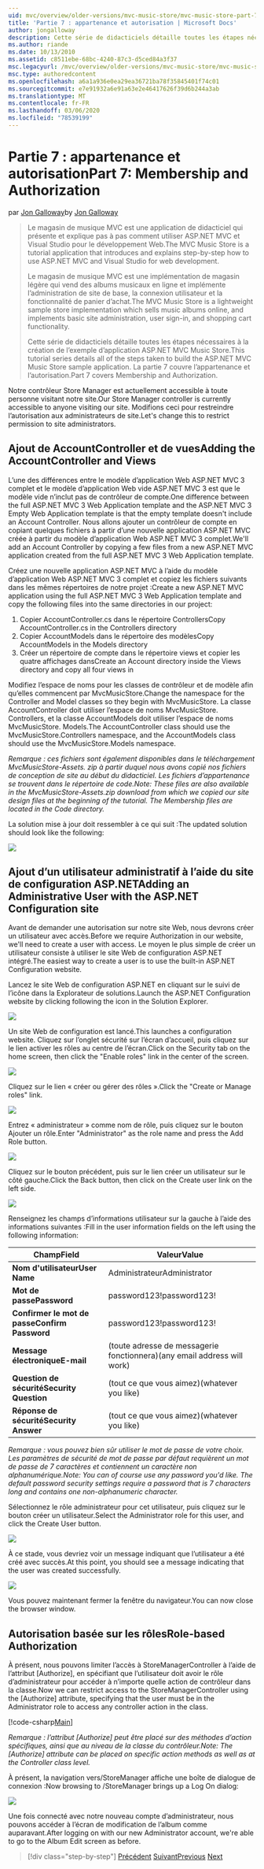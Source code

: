 ```yaml
---
uid: mvc/overview/older-versions/mvc-music-store/mvc-music-store-part-7
title: 'Partie 7 : appartenance et autorisation | Microsoft Docs'
author: jongalloway
description: Cette série de didacticiels détaille toutes les étapes nécessaires à la création de l’exemple d’application ASP.NET MVC Music Store. La partie 7 couvre l’appartenance et l’autorisation.
ms.author: riande
ms.date: 10/13/2010
ms.assetid: c8511ebe-68bc-4240-87c3-d5ced84a3f37
msc.legacyurl: /mvc/overview/older-versions/mvc-music-store/mvc-music-store-part-7
msc.type: authoredcontent
ms.openlocfilehash: a6a1a936e0ea29ea36721ba78f35845401f74c01
ms.sourcegitcommit: e7e91932a6e91a63e2e46417626f39d6b244a3ab
ms.translationtype: MT
ms.contentlocale: fr-FR
ms.lasthandoff: 03/06/2020
ms.locfileid: "78539199"
---
```

# <a name="part-7-membership-and-authorization"></a><span data-ttu-id="2a370-104">Partie 7 : appartenance et autorisation</span><span class="sxs-lookup"><span data-stu-id="2a370-104">Part 7: Membership and Authorization</span></span>

<span data-ttu-id="2a370-105">par [Jon Galloway](https://github.com/jongalloway)</span><span class="sxs-lookup"><span data-stu-id="2a370-105">by [Jon Galloway](https://github.com/jongalloway)</span></span>

> <span data-ttu-id="2a370-106">Le magasin de musique MVC est une application de didacticiel qui présente et explique pas à pas comment utiliser ASP.NET MVC et Visual Studio pour le développement Web.</span><span class="sxs-lookup"><span data-stu-id="2a370-106">The MVC Music Store is a tutorial application that introduces and explains step-by-step how to use ASP.NET MVC and Visual Studio for web development.</span></span>  
>   
> <span data-ttu-id="2a370-107">Le magasin de musique MVC est une implémentation de magasin légère qui vend des albums musicaux en ligne et implémente l’administration de site de base, la connexion utilisateur et la fonctionnalité de panier d’achat.</span><span class="sxs-lookup"><span data-stu-id="2a370-107">The MVC Music Store is a lightweight sample store implementation which sells music albums online, and implements basic site administration, user sign-in, and shopping cart functionality.</span></span>  
>   
> <span data-ttu-id="2a370-108">Cette série de didacticiels détaille toutes les étapes nécessaires à la création de l’exemple d’application ASP.NET MVC Music Store.</span><span class="sxs-lookup"><span data-stu-id="2a370-108">This tutorial series details all of the steps taken to build the ASP.NET MVC Music Store sample application.</span></span> <span data-ttu-id="2a370-109">La partie 7 couvre l’appartenance et l’autorisation.</span><span class="sxs-lookup"><span data-stu-id="2a370-109">Part 7 covers Membership and Authorization.</span></span>

<span data-ttu-id="2a370-110">Notre contrôleur Store Manager est actuellement accessible à toute personne visitant notre site.</span><span class="sxs-lookup"><span data-stu-id="2a370-110">Our Store Manager controller is currently accessible to anyone visiting our site.</span></span> <span data-ttu-id="2a370-111">Modifions ceci pour restreindre l’autorisation aux administrateurs de site.</span><span class="sxs-lookup"><span data-stu-id="2a370-111">Let's change this to restrict permission to site administrators.</span></span>

## <a name="adding-the-accountcontroller-and-views"></a><span data-ttu-id="2a370-112">Ajout de AccountController et de vues</span><span class="sxs-lookup"><span data-stu-id="2a370-112">Adding the AccountController and Views</span></span>

<span data-ttu-id="2a370-113">L’une des différences entre le modèle d’application Web ASP.NET MVC 3 complet et le modèle d’application Web vide ASP.NET MVC 3 est que le modèle vide n’inclut pas de contrôleur de compte.</span><span class="sxs-lookup"><span data-stu-id="2a370-113">One difference between the full ASP.NET MVC 3 Web Application template and the ASP.NET MVC 3 Empty Web Application template is that the empty template doesn't include an Account Controller.</span></span> <span data-ttu-id="2a370-114">Nous allons ajouter un contrôleur de compte en copiant quelques fichiers à partir d’une nouvelle application ASP.NET MVC créée à partir du modèle d’application Web ASP.NET MVC 3 complet.</span><span class="sxs-lookup"><span data-stu-id="2a370-114">We'll add an Account Controller by copying a few files from a new ASP.NET MVC application created from the full ASP.NET MVC 3 Web Application template.</span></span>

<span data-ttu-id="2a370-115">Créez une nouvelle application ASP.NET MVC à l’aide du modèle d’application Web ASP.NET MVC 3 complet et copiez les fichiers suivants dans les mêmes répertoires de notre projet :</span><span class="sxs-lookup"><span data-stu-id="2a370-115">Create a new ASP.NET MVC application using the full ASP.NET MVC 3 Web Application template and copy the following files into the same directories in our project:</span></span>

1. <span data-ttu-id="2a370-116">Copier AccountController.cs dans le répertoire Controllers</span><span class="sxs-lookup"><span data-stu-id="2a370-116">Copy AccountController.cs in the Controllers directory</span></span>
2. <span data-ttu-id="2a370-117">Copier AccountModels dans le répertoire des modèles</span><span class="sxs-lookup"><span data-stu-id="2a370-117">Copy AccountModels in the Models directory</span></span>
3. <span data-ttu-id="2a370-118">Créer un répertoire de compte dans le répertoire views et copier les quatre affichages dans</span><span class="sxs-lookup"><span data-stu-id="2a370-118">Create an Account directory inside the Views directory and copy all four views in</span></span>

<span data-ttu-id="2a370-119">Modifiez l’espace de noms pour les classes de contrôleur et de modèle afin qu’elles commencent par MvcMusicStore.</span><span class="sxs-lookup"><span data-stu-id="2a370-119">Change the namespace for the Controller and Model classes so they begin with MvcMusicStore.</span></span> <span data-ttu-id="2a370-120">La classe AccountController doit utiliser l’espace de noms MvcMusicStore. Controllers, et la classe AccountModels doit utiliser l’espace de noms MvcMusicStore. Models.</span><span class="sxs-lookup"><span data-stu-id="2a370-120">The AccountController class should use the MvcMusicStore.Controllers namespace, and the AccountModels class should use the MvcMusicStore.Models namespace.</span></span>

<span data-ttu-id="2a370-121">*Remarque : ces fichiers sont également disponibles dans le téléchargement MvcMusicStore-Assets. zip à partir duquel nous avons copié nos fichiers de conception de site au début du didacticiel. Les fichiers d’appartenance se trouvent dans le répertoire de code.*</span><span class="sxs-lookup"><span data-stu-id="2a370-121">*Note: These files are also available in the MvcMusicStore-Assets.zip download from which we copied our site design files at the beginning of the tutorial. The Membership files are located in the Code directory.*</span></span>

<span data-ttu-id="2a370-122">La solution mise à jour doit ressembler à ce qui suit :</span><span class="sxs-lookup"><span data-stu-id="2a370-122">The updated solution should look like the following:</span></span>

![](mvc-music-store-part-7/_static/image1.png)

## <a name="adding-an-administrative-user-with-the-aspnet-configuration-site"></a><span data-ttu-id="2a370-123">Ajout d’un utilisateur administratif à l’aide du site de configuration ASP.NET</span><span class="sxs-lookup"><span data-stu-id="2a370-123">Adding an Administrative User with the ASP.NET Configuration site</span></span>

<span data-ttu-id="2a370-124">Avant de demander une autorisation sur notre site Web, nous devrons créer un utilisateur avec accès.</span><span class="sxs-lookup"><span data-stu-id="2a370-124">Before we require Authorization in our website, we'll need to create a user with access.</span></span> <span data-ttu-id="2a370-125">Le moyen le plus simple de créer un utilisateur consiste à utiliser le site Web de configuration ASP.NET intégré.</span><span class="sxs-lookup"><span data-stu-id="2a370-125">The easiest way to create a user is to use the built-in ASP.NET Configuration website.</span></span>

<span data-ttu-id="2a370-126">Lancez le site Web de configuration ASP.NET en cliquant sur le suivi de l’icône dans la Explorateur de solutions.</span><span class="sxs-lookup"><span data-stu-id="2a370-126">Launch the ASP.NET Configuration website by clicking following the icon in the Solution Explorer.</span></span>

![](mvc-music-store-part-7/_static/image2.png)

<span data-ttu-id="2a370-127">Un site Web de configuration est lancé.</span><span class="sxs-lookup"><span data-stu-id="2a370-127">This launches a configuration website.</span></span> <span data-ttu-id="2a370-128">Cliquez sur l’onglet sécurité sur l’écran d’accueil, puis cliquez sur le lien activer les rôles au centre de l’écran.</span><span class="sxs-lookup"><span data-stu-id="2a370-128">Click on the Security tab on the home screen, then click the "Enable roles" link in the center of the screen.</span></span>

![](mvc-music-store-part-7/_static/image3.png)

<span data-ttu-id="2a370-129">Cliquez sur le lien « créer ou gérer des rôles ».</span><span class="sxs-lookup"><span data-stu-id="2a370-129">Click the "Create or Manage roles" link.</span></span>

![](mvc-music-store-part-7/_static/image4.png)

<span data-ttu-id="2a370-130">Entrez « administrateur » comme nom de rôle, puis cliquez sur le bouton Ajouter un rôle.</span><span class="sxs-lookup"><span data-stu-id="2a370-130">Enter "Administrator" as the role name and press the Add Role button.</span></span>

![](mvc-music-store-part-7/_static/image5.png)

<span data-ttu-id="2a370-131">Cliquez sur le bouton précédent, puis sur le lien créer un utilisateur sur le côté gauche.</span><span class="sxs-lookup"><span data-stu-id="2a370-131">Click the Back button, then click on the Create user link on the left side.</span></span>

![](mvc-music-store-part-7/_static/image6.png)

<span data-ttu-id="2a370-132">Renseignez les champs d’informations utilisateur sur la gauche à l’aide des informations suivantes :</span><span class="sxs-lookup"><span data-stu-id="2a370-132">Fill in the user information fields on the left using the following information:</span></span>

| <span data-ttu-id="2a370-133">**Champ**</span><span class="sxs-lookup"><span data-stu-id="2a370-133">**Field**</span></span> | <span data-ttu-id="2a370-134">**Valeur**</span><span class="sxs-lookup"><span data-stu-id="2a370-134">**Value**</span></span> |
| --- | --- |
| <span data-ttu-id="2a370-135">**Nom d'utilisateur**</span><span class="sxs-lookup"><span data-stu-id="2a370-135">**User Name**</span></span> | <span data-ttu-id="2a370-136">Administrateur</span><span class="sxs-lookup"><span data-stu-id="2a370-136">Administrator</span></span> |
| <span data-ttu-id="2a370-137">**Mot de passe**</span><span class="sxs-lookup"><span data-stu-id="2a370-137">**Password**</span></span> | <span data-ttu-id="2a370-138">password123!</span><span class="sxs-lookup"><span data-stu-id="2a370-138">password123!</span></span> |
| <span data-ttu-id="2a370-139">**Confirmer le mot de passe**</span><span class="sxs-lookup"><span data-stu-id="2a370-139">**Confirm Password**</span></span> | <span data-ttu-id="2a370-140">password123!</span><span class="sxs-lookup"><span data-stu-id="2a370-140">password123!</span></span> |
| <span data-ttu-id="2a370-141">**Message électronique**</span><span class="sxs-lookup"><span data-stu-id="2a370-141">**E-mail**</span></span> | <span data-ttu-id="2a370-142">(toute adresse de messagerie fonctionnera)</span><span class="sxs-lookup"><span data-stu-id="2a370-142">(any email address will work)</span></span> |
| <span data-ttu-id="2a370-143">**Question de sécurité**</span><span class="sxs-lookup"><span data-stu-id="2a370-143">**Security Question**</span></span> | <span data-ttu-id="2a370-144">(tout ce que vous aimez)</span><span class="sxs-lookup"><span data-stu-id="2a370-144">(whatever you like)</span></span> |
| <span data-ttu-id="2a370-145">**Réponse de sécurité**</span><span class="sxs-lookup"><span data-stu-id="2a370-145">**Security Answer**</span></span> | <span data-ttu-id="2a370-146">(tout ce que vous aimez)</span><span class="sxs-lookup"><span data-stu-id="2a370-146">(whatever you like)</span></span> |

<span data-ttu-id="2a370-147">*Remarque : vous pouvez bien sûr utiliser le mot de passe de votre choix. Les paramètres de sécurité de mot de passe par défaut requièrent un mot de passe de 7 caractères et contiennent un caractère non alphanumérique.*</span><span class="sxs-lookup"><span data-stu-id="2a370-147">*Note: You can of course use any password you'd like. The default password security settings require a password that is 7 characters long and contains one non-alphanumeric character.*</span></span>

<span data-ttu-id="2a370-148">Sélectionnez le rôle administrateur pour cet utilisateur, puis cliquez sur le bouton créer un utilisateur.</span><span class="sxs-lookup"><span data-stu-id="2a370-148">Select the Administrator role for this user, and click the Create User button.</span></span>

![](mvc-music-store-part-7/_static/image7.png)

<span data-ttu-id="2a370-149">À ce stade, vous devriez voir un message indiquant que l’utilisateur a été créé avec succès.</span><span class="sxs-lookup"><span data-stu-id="2a370-149">At this point, you should see a message indicating that the user was created successfully.</span></span>

![](mvc-music-store-part-7/_static/image8.png)

<span data-ttu-id="2a370-150">Vous pouvez maintenant fermer la fenêtre du navigateur.</span><span class="sxs-lookup"><span data-stu-id="2a370-150">You can now close the browser window.</span></span>

## <a name="role-based-authorization"></a><span data-ttu-id="2a370-151">Autorisation basée sur les rôles</span><span class="sxs-lookup"><span data-stu-id="2a370-151">Role-based Authorization</span></span>

<span data-ttu-id="2a370-152">À présent, nous pouvons limiter l’accès à StoreManagerController à l’aide de l’attribut [Authorize], en spécifiant que l’utilisateur doit avoir le rôle d’administrateur pour accéder à n’importe quelle action de contrôleur dans la classe.</span><span class="sxs-lookup"><span data-stu-id="2a370-152">Now we can restrict access to the StoreManagerController using the [Authorize] attribute, specifying that the user must be in the Administrator role to access any controller action in the class.</span></span>

[!code-csharp[Main](mvc-music-store-part-7/samples/sample1.cs)]

<span data-ttu-id="2a370-153">*Remarque : l’attribut [Authorize] peut être placé sur des méthodes d’action spécifiques, ainsi que au niveau de la classe du contrôleur.*</span><span class="sxs-lookup"><span data-stu-id="2a370-153">*Note: The [Authorize] attribute can be placed on specific action methods as well as at the Controller class level.*</span></span>

<span data-ttu-id="2a370-154">À présent, la navigation vers/StoreManager affiche une boîte de dialogue de connexion :</span><span class="sxs-lookup"><span data-stu-id="2a370-154">Now browsing to /StoreManager brings up a Log On dialog:</span></span>

![](mvc-music-store-part-7/_static/image9.png)

<span data-ttu-id="2a370-155">Une fois connecté avec notre nouveau compte d’administrateur, nous pouvons accéder à l’écran de modification de l’album comme auparavant.</span><span class="sxs-lookup"><span data-stu-id="2a370-155">After logging on with our new Administrator account, we're able to go to the Album Edit screen as before.</span></span>

> [!div class="step-by-step"]
> <span data-ttu-id="2a370-156">[Précédent](mvc-music-store-part-6.md)
> [Suivant](mvc-music-store-part-8.md)</span><span class="sxs-lookup"><span data-stu-id="2a370-156">[Previous](mvc-music-store-part-6.md)
[Next](mvc-music-store-part-8.md)</span></span>
